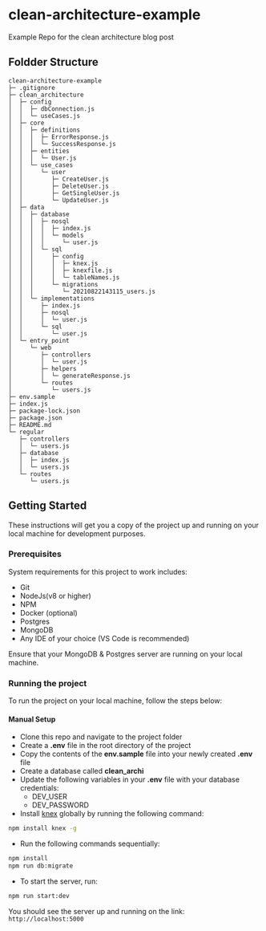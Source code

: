 # clean-architecture-example

Example Repo for the clean architecture blog post

## Foldder Structure

```
clean-architecture-example
├─ .gitignore
├─ clean_architecture
│  ├─ config
│  │  ├─ dbConnection.js
│  │  └─ useCases.js
│  ├─ core
│  │  ├─ definitions
│  │  │  ├─ ErrorResponse.js
│  │  │  └─ SuccessResponse.js
│  │  ├─ entities
│  │  │  └─ User.js
│  │  └─ use_cases
│  │     └─ user
│  │        ├─ CreateUser.js
│  │        ├─ DeleteUser.js
│  │        ├─ GetSingleUser.js
│  │        └─ UpdateUser.js
│  ├─ data
│  │  ├─ database
│  │  │  ├─ nosql
│  │  │  │  ├─ index.js
│  │  │  │  └─ models
│  │  │  │     └─ user.js
│  │  │  └─ sql
│  │  │     ├─ config
│  │  │     │  ├─ knex.js
│  │  │     │  ├─ knexfile.js
│  │  │     │  └─ tableNames.js
│  │  │     └─ migrations
│  │  │        └─ 20210822143115_users.js
│  │  └─ implementations
│  │     ├─ index.js
│  │     ├─ nosql
│  │     │  └─ user.js
│  │     └─ sql
│  │        └─ user.js
│  └─ entry_point
│     └─ web
│        ├─ controllers
│        │  └─ user.js
│        ├─ helpers
│        │  └─ generateResponse.js
│        └─ routes
│           └─ users.js
├─ env.sample
├─ index.js
├─ package-lock.json
├─ package.json
├─ README.md
└─ regular
   ├─ controllers
   │  └─ users.js
   ├─ database
   │  ├─ index.js
   │  └─ users.js
   └─ routes
      └─ users.js

```

## Getting Started

These instructions will get you a copy of the project up and running on your local machine for development purposes.

### Prerequisites

System requirements for this project to work includes:

- Git
- NodeJs(v8 or higher)
- NPM
- Docker (optional)
- Postgres
- MongoDB
- Any IDE of your choice (VS Code is recommended)

Ensure that your MongoDB & Postgres server are running on your local machine.

### Running the project

To run the project on your local machine, follow the steps below:

#### Manual Setup

- Clone this repo and navigate to the project folder
- Create a **.env** file in the root directory of the project
- Copy the contents of the **env.sample** file into your newly created **.env** file
- Create a database called **clean_archi**
- Update the following variables in your **.env** file with your database credentials:
  - DEV_USER
  - DEV_PASSWORD
- Install [knex](http://knexjs.org/) globally by running the following command:

```bash
npm install knex -g
```

- Run the following commands sequentially:

```bash
npm install
npm run db:migrate
```

- To start the server, run:

```bash
npm run start:dev
```

You should see the server up and running on the link: `http://localhost:5000`
